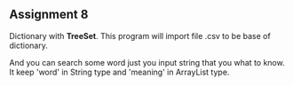 ## Assignment 8

 Dictionary with **TreeSet**. This program will import file .csv to be base of dictionary.

 And you can search some word just you input string that you what to know. It keep 'word' in String type and 'meaning' in ArrayList type.